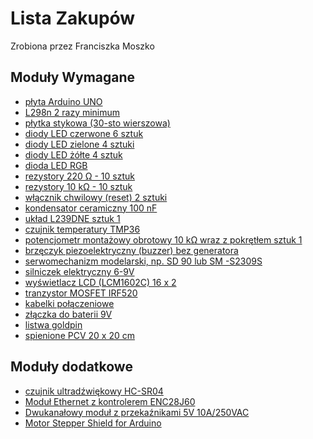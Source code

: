 # Lista Zakupów
Zrobiona przez Franciszka Moszko
## Moduły Wymagane
- [płyta Arduino UNO]()
- [L298n 2 razy minimum]()
- [płytka stykowa (30-sto wierszowa)]()
- [diody LED czerwone 6 sztuk]()
- [diody LED zielone 4 sztuki]()
- [diody LED żółte 4 sztuk]()
- [dioda LED RGB]()
- [rezystory 220 Ω - 10 sztuk]()
- [rezystory 10 kΩ - 10 sztuk]()
- [włącznik chwilowy (reset) 2 sztuki]()
- [kondensator ceramiczny 100 nF]()
- [układ L239DNE sztuk 1]()
- [czujnik temperatury TMP36]()
- [potencjometr montażowy obrotowy 10 kΩ wraz z pokrętłem sztuk 1]()
- [brzęczyk piezoelektryczny (buzzer) bez generatora]()
- [serwomechanizm modelarski, np. SD 90 lub SM -S2309S]()
- [silniczek elektryczny 6-9V]()
- [wyświetlacz LCD (LCM1602C) 16 x 2]()
- [tranzystor MOSFET IRF520]()
- [kabelki połączeniowe]()
- [złączka do baterii 9V](https://allegro.pl/oferta/zatrzask-klips-baterii-9v-6f22-kpl-10szt-1293-7140164601)
- [listwa goldpin]()
- [spienione PCV 20 x 20 cm]()
## Moduły dodatkowe
- [czujnik ultradźwiękowy HC-SR04]()
- [Moduł Ethernet z kontrolerem ENC28J60]()
- [Dwukanałowy moduł z przekaźnikami 5V 10A/250VAC]()
- [Motor Stepper Shield for Arduino]()
